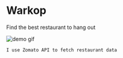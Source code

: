 # Warkop
Find the best restaurant to hang out

![demo gif](/warkop_demo.gif)

```
I use Zomato API to fetch restaurant data
```
